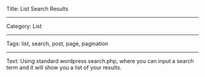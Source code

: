 Title: List Search Results

---

Category: List

---

Tags: list, search, post, page, pagination

---

Text: Using standard wordpress search.php, where you can input a search term and it will show you a list of your results.
